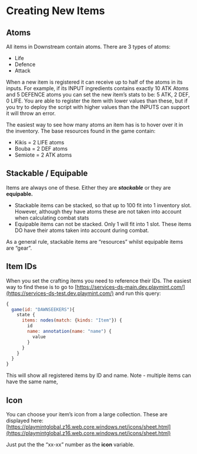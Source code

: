 # Creating New Items

## Atoms

All items in Downstream contain atoms. There are 3 types of atoms:

- Life
- Defence
- Attack

When a new item is registered it can receive up to half of the atoms in its inputs. For example, if its INPUT ingredients contains exactly 10 ATK Atoms and 5 DEFENCE atoms you can set the new item’s stats to be: 5 ATK, 2 DEF, 0 LIFE.
You are able to register the item with lower values than these, but if you try to deploy the script with higher values than the INPUTS can support it will throw an error.

The easiest way to see how many atoms an item has is to hover over it in the inventory. The base resources found in the game contain:

- Kikis = 2 LIFE atoms
- Bouba = 2 DEF atoms
- Semiote = 2 ATK atoms

## Stackable / Equipable

Items are always one of these. Either they are *********stackable********* or they are **********equipable.**********

- Stackable items can be stacked, so that up to 100 fit into 1 inventory slot. However, although they have atoms these are not taken into account when calculating combat stats
- Equipable items can not be stacked. Only 1 will fit into 1 slot. These items DO have their atoms taken into account during combat.

As a general rule, stackable items are “resources” whilst equipable items are “gear”. 

## Item IDs

When you set the crafting items you need to reference their IDs. The easiest way to find these is to go to [https://services-ds-main.dev.playmint.com/](https://services-ds-test.dev.playmint.com/) and run this query: 

```jsx
{
  game(id: "DAWNSEEKERS"){    
    state {
      items: nodes(match: {kinds: "Item"}) {
        id
        name: annotation(name: "name") {
          value
        }
      }
    }
  }
}
```

This will show all registered items by ID and name. Note - multiple items can have the same name,

## Icon

You can choose your item’s icon from a large collection. These are displayed here: [https://playmintglobal.z16.web.core.windows.net/icons/sheet.html](https://playmintglobal.z16.web.core.windows.net/icons/sheet.html)

Just put the the “xx-xx” number as the ****icon**** variable.
